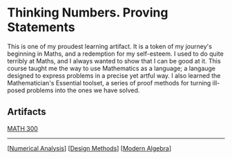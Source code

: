 # Thinking Numbers. Proving Statements

This is one of my proudest learning artifact. It is a token of my journey's beginning in Maths, and a redemption for my self-esteem. I used to do quite terribly at Maths, and I always wanted to show that I can be good at it. This course taught me the way to use Mathematics as a language; a langauge designed to express problems in a precise yet artful way. I also learned the Mathematician's Essential toolset, a series of proof methods for turning ill-posed problems into the ones we have solved.

## Artifacts

[MATH 300](https://github.com/QuantumEPR/z-en-kb/blob/master/pdfs/MATH_300.pdf)

---

[[Numerical Analysis]]
[[Design Methods]]
[[Modern Algebra]]

[//begin]: # "Autogenerated link references for markdown compatibility"
[Numerical Analysis]: <Numerical Analysis> "Numbers and Magic"
[Design Methods]: <Design Methods> "Designing Again"
[Modern Algebra]: <Modern Algebra> "Modern Algebra"
[//end]: # "Autogenerated link references"
